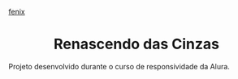 [fenix](https://github.com/RodrigoMartinezFront/alura-books/assets/132145472/cc404e47-e52e-47d3-a7e2-cf8e6cee8194)

<h1 align=center> Renascendo das Cinzas </h1>

Projeto desenvolvido durante o curso de responsividade da Alura. 
